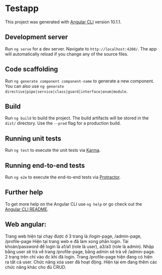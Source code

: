 # Testapp

This project was generated with [Angular CLI](https://github.com/angular/angular-cli) version 10.1.1.

## Development server

Run `ng serve` for a dev server. Navigate to `http://localhost:4200/`. The app will automatically reload if you change any of the source files.

## Code scaffolding

Run `ng generate component component-name` to generate a new component. You can also use `ng generate directive|pipe|service|class|guard|interface|enum|module`.

## Build

Run `ng build` to build the project. The build artifacts will be stored in the `dist/` directory. Use the `--prod` flag for a production build.

## Running unit tests

Run `ng test` to execute the unit tests via [Karma](https://karma-runner.github.io).

## Running end-to-end tests

Run `ng e2e` to execute the end-to-end tests via [Protractor](http://www.protractortest.org/).

## Further help

To get more help on the Angular CLI use `ng help` or go check out the [Angular CLI README](https://github.com/angular/angular-cli/blob/master/README.md).

## Web angular:
Trang web hiện tại chạy được ở 3 trang là /login-page, /admin-page, /profile-page
Hiện tại trang web e đã làm xong phần login. 
Tài khoản/password để login là a1/a1 (role là user), a3/a3 (role là admin).
Nhập bằng user sẽ trả về trang /profile-page, bằng admin sẽ trả về /admin-page.
2 trang trên chỉ vào đc khi đã login.
Trang /profile-page hiện đang có hiện ra tất cả user.
Chức năng xóa user đã hoạt động.
Hiện tại em đang thêm các chức năng khác cho đủ CRUD.
